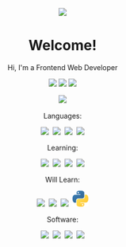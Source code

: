 <p align="center"><img width="200" src="https://media0.giphy.com/media/v1.Y2lkPTc5MGI3NjExdjNnNTAxMjdjNWo5dmFqZGhvOHB6czU4cnltNDNqaXVqeXpjODBqOSZlcD12MV9pbnRlcm5hbF9naWZfYnlfaWQmY3Q9cw/ifYd4sfkeoa4iGv2Fk/giphy.gif"/></p>

<h1 align="center">Welcome!</h1>

<p align="center">Hi, I'm a Frontend Web Developer</p>

<p align="center">
<a target="_blank" href="mailto:supremerubisco@gmail.com"><img src="https://img.shields.io/badge/Gmail-D14836?style=for-the-badge&logo=gmail&logoColor=white"/></a>
<a target="_blank" href="https://discord.gg/UhvkBDfpXz"><img src="https://img.shields.io/badge/Discord-5865F2?style=for-the-badge&logo=discord&logoColor=white"/></a>
<a target="_blank" href="https://replit.com/@SupremeRubisco"><img src="https://img.shields.io/badge/replit-667881?style=for-the-badge&logo=replit&logoColor=white"/></a>
</p>

<p align="center">
    <img src="https://github-readme-stats.vercel.app/api?username=SupremeRubisco&show_icons=true&theme=transparent"/>
</p>

<p align="center">Languages:</p>
<p align="center">
<a target="_blank" href="https://developer.mozilla.org/en-US/docs/Web/HTML"><img width="32" src="https://cdn.simpleicons.org/html5/#E34F26"/></a>&nbsp;
<a target="_blank" href="https://developer.mozilla.org/en-US/docs/Web/JavaScript"><img width="32" src="https://cdn.simpleicons.org/javascript/#F7DF1E"/></a>&nbsp;
<a target="_blank" href="https://developer.mozilla.org/en-US/docs/Web/CSS"><img width="32" src="https://cdn.simpleicons.org/css3/#1572B6"/></a>&nbsp;
    <a target="_blank" href="https://www.markdownguide.org/"><img width="32" src="https://cdn.simpleicons.org/markdown/white"/></a>
</p>

<p align="center">Learning:</p>
<p align="center">
<a target="_blank" href="https://nodejs.org/en"><img width="32" src="https://cdn.simpleicons.org/nodedotjs/#339933"/></a>&nbsp;
<a target="_blank" href="https://nextjs.org"><img width="32" src="https://cdn.simpleicons.org/nextdotjs/ffffff" /></a>&nbsp;
<a target="_blank" href="https://react.dev"><img width="32" src="https://cdn.simpleicons.org/react/61DAFB"/></a>&nbsp;
<a target="_blank" href="https://expressjs.com"><img width="32" src="https://cdn.simpleicons.org/express/ffffff"/></a>
</p>

<p align="center">Will Learn:</p>
<p align="center">
<a target="_blank" href="https://tailwindcss.com"><img width="32" src="https://cdn.simpleicons.org/tailwindcss/"/></a>&nbsp;
<a target="_blank" href="https://biomejs.dev"><img width="32" src="https://cdn.simpleicons.org/biome"/></a>&nbsp;
<a target="_blank" href="https://nginx.org"><img width="32" src="https://cdn.simpleicons.org/nginx"/></a>&nbsp;
<a target="_blank" href="https://www.python.org/"><img width="32" src="https://github.com/Aakarsh-B/trying-repos/blob/master/python-5.svg?raw=true"/></a>
</p>

<p align="center">Software:</p>
<p align="center">
<a target="_blank" href="https://replit.com/"><img width="32" src="https://cdn.simpleicons.org/replit/#F26207"/></a>&nbsp;
    <a target="_blank" href="https://github.com/"><img width="32" src="https://cdn.simpleicons.org/github/ffffff"/></a>&nbsp;
<a target="_blank" href="https://code.visualstudio.com/"><img width="32" src="https://upload.wikimedia.org/wikipedia/commons/thumb/9/9a/Visual_Studio_Code_1.35_icon.svg/800px-Visual_Studio_Code_1.35_icon.svg.png"/></a>&nbsp;
<a target="_blank" href="https://git-scm.com/"><img width="32" src="https://cdn.simpleicons.org/git/#F05032"/></a>
</p>
<!---
Easter Egg! Kudos to you, you're a real programmer.
--->
